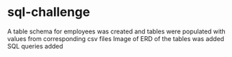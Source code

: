 # sql-challenge
A table schema for employees was created and tables were populated with values from corresponding csv files
Image of ERD of the tables was added
SQL queries added